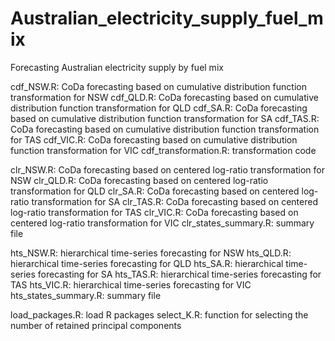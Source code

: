 # Australian_electricity_supply_fuel_mix
Forecasting Australian electricity supply by fuel mix

cdf_NSW.R: CoDa forecasting based on cumulative distribution function transformation for NSW
cdf_QLD.R: CoDa forecasting based on cumulative distribution function transformation for QLD
cdf_SA.R:  CoDa forecasting based on cumulative distribution function transformation for SA
cdf_TAS.R: CoDa forecasting based on cumulative distribution function transformation for TAS
cdf_VIC.R: CoDa forecasting based on cumulative distribution function transformation for VIC
cdf_transformation.R: transformation code

clr_NSW.R: CoDa forecasting based on centered log-ratio transformation for NSW
clr_QLD.R: CoDa forecasting based on centered log-ratio transformation for QLD
clr_SA.R: CoDa forecasting based on centered log-ratio transformation for SA
clr_TAS.R: CoDa forecasting based on centered log-ratio transformation for TAS
clr_VIC.R: CoDa forecasting based on centered log-ratio transformation for VIC
clr_states_summary.R: summary file

hts_NSW.R: hierarchical time-series forecasting for NSW
hts_QLD.R: hierarchical time-series forecasting for QLD
hts_SA.R: hierarchical time-series forecasting for SA
hts_TAS.R: hierarchical time-series forecasting for TAS
hts_VIC.R: hierarchical time-series forecasting for VIC
hts_states_summary.R: summary file

load_packages.R: load R packages
select_K.R: function for selecting the number of retained principal components
